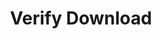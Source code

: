 ---
sidebar_position: 2
title: "Verify Download"
sidebar_label: "Verify Download"
description: "Validate Alpine Linux download integrity - verify checksums, confirm file authenticity, check GPG signatures, and ensure download completeness."
keywords:
  - "alpine download verification"
  - "checksum verification"
  - "GPG signatures"
  - "file integrity"
  - "download validation"
tags:
  - alpine
  - download-verification
  - checksum
  - gpg-signatures
  - integrity
slug: /linux/alpine/installation/download-media/verify-download
---